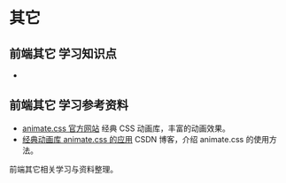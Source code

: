 # 其它

## 前端其它 学习知识点

- 

## 前端其它 学习参考资料

- [animate.css 官方网站](https://animate.style/)
  经典 CSS 动画库，丰富的动画效果。
- [经典动画库 animate.css 的应用](https://blog.csdn.net/weixin_42703239/article/details/127873024)
  CSDN 博客，介绍 animate.css 的使用方法。

前端其它相关学习与资料整理。 